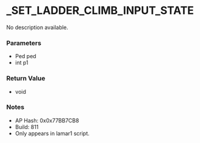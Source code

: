 # _SET_LADDER_CLIMB_INPUT_STATE

No description available.

### Parameters
* Ped ped
* int p1

### Return Value
* void

### Notes
* AP Hash: 0x0x77BB7CB8
* Build: 811
* Only appears in lamar1 script.


